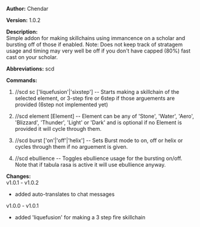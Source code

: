 **Author:** Chendar  

**Version:** 1.0.2

**Description:**  
Simple addon for making skillchains using immancence on a scholar and bursting off of those if enabled. 
Note: Does not keep track of stratagem usage and timing may very well be off if you don't have capped (80%) fast cast on your scholar.

**Abbreviations:** scd

**Commands:**
 1. //scd sc ['liquefusion'|'sixstep']	 -- Starts making a skillchain of the selected element, or 3-step fire or 6step if those arguements are provided 
											(6step not implemented yet)
											
 2. //scd element [Element]				 -- Element can be any of 'Stone', 'Water', 'Aero', 'Blizzard', 'Thunder', 'Light' or 'Dark' and is optional
											if no Element is provided it will cycle through them.
											
 3. //scd burst ['on'|'off'|'helix']  	 -- Sets Burst mode to on, off or helix or cycles through them if no arguement is given.
 
 4. //scd ebullience 					 -- Toggles ebullience usage for the bursting on/off. Note that if tabula rasa is active it will use ebullience anyway.

**Changes:**  
v1.0.1 - v1.0.2
 * added auto-translates to chat messages
 
v1.0.0 - v1.0.1
 * added 'liquefusion' for making a 3 step fire skillchain
        